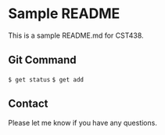 # Sample README

This is a sample README.md for CST438.

## Git Command

```$ get status```
```$ get add```

## Contact

Please let me know if you have any questions.
